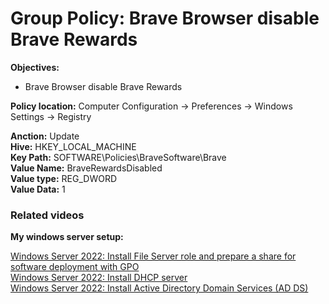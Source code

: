 # Group Policy: Brave Browser disable Brave Rewards

<b>Objectives:</b>

* Brave Browser disable Brave Rewards

<b>Policy location:</b> Computer Configuration -> Preferences -> Windows Settings -> Registry

<b>Anction:</b> Update <br />
<b>Hive:</b> HKEY_LOCAL_MACHINE <br />
<b>Key Path:</b> SOFTWARE\Policies\BraveSoftware\Brave <br />
<b>Value Name:</b> BraveRewardsDisabled <br />
<b>Value type:</b> REG_DWORD <br />
<b>Value Data:</b> 1 <br />

### Related videos

<b>My windows server setup:</b> <br />

[Windows Server 2022: Install File Server role and prepare a share for software deployment with GPO](https://youtu.be/jEWSdC2qwyA) <br />
[Windows Server 2022: Install DHCP server](https://youtu.be/8n0MD9stQis) <br />
[Windows Server 2022: Install Active Directory Domain Services (AD DS)](https://youtu.be/1cYewbW3Tl0) <br />